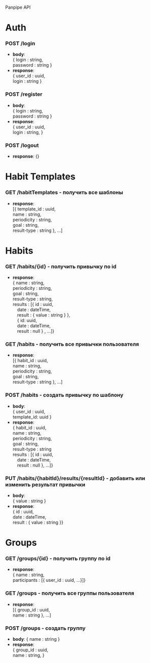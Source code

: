 Panpipe API

# Auth

### POST /login
- **body**:\
{ login : string,\
password : string  }
- **response**:\
{ user_id : uuid,\
login : string }

### POST /register
- **body**:\
{ login : string,\
password : string  }
- **response**:\
{ user_id : uuid,\
login : string, }

### POST /logout
- **response**: {}


# Habit Templates

### GET /habitTemplates - получить все шаблоны
- **response**:\
[{ template_id : uuid,\
name : string,\
periodicity : string,\
goal : string,\
result-type : string }, ...]


# Habits

### GET /habits/{id} - получить привычку по id
- **response**:\
{ name : string,\
periodicity : string,\
goal : string,\
result-type : string,\
results : [{ id : uuid,\
&emsp;date : dateTime,\
&emsp;result : { value : string } }, \
&emsp;{ id: uuid,\
&emsp;date : dateTime,\
&emsp;result : null
} , ...]}

### GET /habits - получить все привычки пользователя
- **response**:\
[{ habit_id : uuid,\
name : string,\
periodicity : string,\
goal : string,\
result-type : string }, ...]

### POST /habits - создать привычку по шаблону
- **body**:\
{ user_id : uuid,\
template_id: uuid }
- **response**:\
{ habit_id : uuid,\
name : string,\
periodicity : string,\
goal : string,\
result-type : string\
results : [{ id : uuid,\
&emsp;date : dateTime,\
&emsp;result : null }, ...]}

### PUT /habits/{habitId}/results/{resultId} - добавить или изменить результат привычки
- **body**:\
{ value : string }
- **response**:\
{ id : uuid,\
date : dateTime,\
result : { value : string }}  

# Groups

### GET /groups/{id} - получить группу по id
- **response**:\
{ name : string,\
participants : [{ user_id : uuid, ...}]}

### GET /groups - получить все группы пользователя
- **response**:\
[{ group_id : uuid,\
name : string }, ...]

### POST /groups - создать группу
- **body**: { name : string }
- **response**:\
{ group_id : uuid,\
name : string, }

